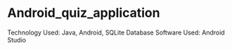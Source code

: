 # Android_quiz_application
Technology Used: Java, Android, SQLite Database
Software Used: Android Studio
